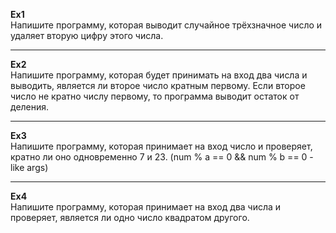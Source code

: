 **Ex1**  
Напишите программу, которая выводит случайное трёхзначное число и удаляет вторую цифру этого числа.
___
**Ex2**  
Напишите программу, которая будет принимать на вход два числа и выводить, является ли второе число кратным первому. Если второе число не кратно числу первому, то программа выводит остаток от деления.
___
**Ex3**  
Напишите программу, которая принимает на вход число и проверяет, кратно ли оно одновременно 7 и 23. (num % a == 0 && num % b == 0 - like args)
___
**Ex4**  
Напишите программу, которая принимает на вход два числа и проверяет, является ли одно число квадратом другого.
